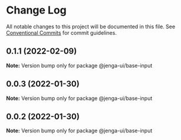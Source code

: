 # Change Log

All notable changes to this project will be documented in this file.
See [Conventional Commits](https://conventionalcommits.org) for commit guidelines.

## 0.1.1 (2022-02-09)

**Note:** Version bump only for package @jenga-ui/base-input

## 0.0.3 (2022-01-30)

**Note:** Version bump only for package @jenga-ui/base-input

## 0.0.2 (2022-01-30)

**Note:** Version bump only for package @jenga-ui/base-input
